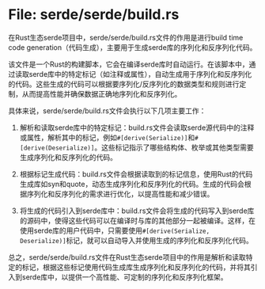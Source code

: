 # File: serde/serde/build.rs

在Rust生态serde项目中，serde/serde/build.rs文件的作用是进行build time code generation（代码生成），主要用于生成serde库的序列化和反序列化代码。

该文件是一个Rust的构建脚本，它会在编译serde库时自动运行。在该脚本中，通过读取serde库中的特定标记（如注释或属性），自动生成用于序列化和反序列化的代码。这些生成的代码可以根据要序列化/反序列化的数据类型和规则进行定制，从而提高性能并确保数据正确地序列化和反序列化。

具体来说，serde/serde/build.rs文件会执行以下几项主要工作：

1. 解析和读取serde库中的特定标记：build.rs文件会读取serde源代码中的注释或属性，解析其中的标记，例如`#[derive(Serialize)]`和`#[derive(Deserialize)]`。这些标记指示了哪些结构体、枚举或其他类型需要生成序列化和反序列化的代码。

2. 根据标记生成代码：build.rs文件会根据读取到的标记信息，使用Rust的代码生成库如syn和quote，动态生成序列化和反序列化的代码。生成的代码会根据序列化和反序列化的需求进行优化，以提高性能和减少错误。

3. 将生成的代码引入到serde库中：build.rs文件会将生成的代码写入到serde库的源码中，使得这些代码可以在编译时与库的其他部分一起被编译。这样，在使用serde库的用户代码中，只需要使用`#[derive(Serialize, Deserialize)]`标记，就可以自动导入并使用生成的序列化和反序列化代码。

总之，serde/serde/build.rs文件在Rust生态serde项目中的作用是解析和读取特定的标记，根据这些标记使用代码生成库生成序列化和反序列化的代码，并将其引入到serde库中，以提供一个高性能、可定制的序列化和反序列化框架。


